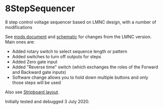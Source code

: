 # 8StepSequencer
8 step control voltage sequencer based on LMNC design, with a number of modifications

See [mods document](Docs/mods.md) and [schematic](Docs/lmnc_8_step_seq.pdf) for changes from the LMNC version. Main ones are:

* Added rotary switch to select sequence length or pattern
* Added switches to turn off outputs for steps
* Added Zero gate input
* Added "Reverse time" switch (which exchanges the roles of the Forward and Backward gate inputs)
* Software change allows you to hold down multiple buttons and only those steps will be used

Also see [Stripboard layout](Docs/lmnc_8step_strip.png).

Initially tested and debugged 3 July 2020.
